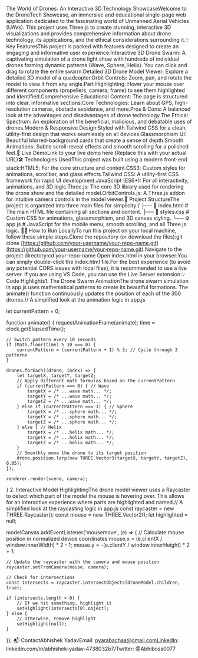 The World of Drones: An Interactive 3D Technology ShowcaseWelcome to the DroneTech Showcase, an immersive and educational single-page web application dedicated to the fascinating world of Unmanned Aerial Vehicles (UAVs). This project uses Three.js to create stunning, interactive 3D visualizations and provides comprehensive information about drone technology, its applications, and the ethical considerations surrounding it.✨ Key FeaturesThis project is packed with features designed to create an engaging and informative user experience:Interactive 3D Drone Swarm: A captivating simulation of a drone light show with hundreds of individual drones forming dynamic patterns (Wave, Sphere, Helix). You can click and drag to rotate the entire swarm.Detailed 3D Drone Model Viewer: Explore a detailed 3D model of a quadcopter.Orbit Controls: Zoom, pan, and rotate the model to view it from any angle.Part Highlighting: Hover your mouse over different components (propellers, camera, frame) to see them highlighted and identified.Comprehensive Educational Content: The page is structured into clear, informative sections:Core Technologies: Learn about GPS, high-resolution cameras, obstacle avoidance, and more.Pros & Cons: A balanced look at the advantages and disadvantages of drone technology.The Ethical Spectrum: An exploration of the beneficial, malicious, and debatable uses of drones.Modern & Responsive Design:Styled with Tailwind CSS for a clean, utility-first design that works seamlessly on all devices.Glassmorphism UI: Beautiful blurred-background cards that create a sense of depth.Smooth Animations: Subtle scroll-reveal effects and smooth scrolling for a polished feel.🚀 Live DemoLink to your live demo here (Replace this with your actual URL)🛠️ Technologies UsedThis project was built using a modern front-end stack:HTML5: For the core structure and content.CSS3: Custom styles for animations, scrollbar, and glass effects.Tailwind CSS: A utility-first CSS framework for rapid UI development.JavaScript (ES6+): For all interactivity, animations, and 3D logic.Three.js: The core 3D library used for rendering the drone show and the detailed model.OrbitControls.js: A Three.js addon for intuitive camera controls in the model viewer.📂 Project StructureThe project is organized into three main files for simplicity:/
├── 📄 index.html      # The main HTML file containing all sections and content.
├── 🎨 styles.css      # Custom CSS for animations, glassmorphism, and 3D canvas styling.
└── ⚙️ app.js          # JavaScript for the mobile menu, smooth scrolling, and all Three.js logic.
🏃‍♂️ How to Run LocallyTo run this project on your local machine, follow these simple steps.Clone the repository (or download the files):git clone [https://github.com/your-username/your-repo-name.git](https://github.com/your-username/your-repo-name.git)
Navigate to the project directory:cd your-repo-name
Open index.html in your browser:You can simply double-click the index.html file.For the best experience (to avoid any potential CORS issues with local files), it is recommended to use a live server. If you are using VS Code, you can use the Live Server extension.💡 Code Highlights1. The Drone Swarm AnimationThe drone swarm simulation in app.js uses mathematical patterns to create its beautiful formations. The animate() function continuously updates the position of each of the 300 drones.// A simplified look at the animation logic in app.js

let currentPattern = 0;

function animate() {
    requestAnimationFrame(animate);
    time = clock.getElapsedTime();

    // Switch pattern every 10 seconds
    if (Math.floor(time) % 10 === 0) {
        currentPattern = (currentPattern + 1) % 3; // Cycle through 3 patterns
    }

    drones.forEach((drone, index) => {
        let targetX, targetY, targetZ;
        // Apply different math formulas based on the currentPattern
        if (currentPattern === 0) { // Wave
            targetX = /* ...wave math... */;
            targetY = /* ...wave math... */;
            targetZ = /* ...wave math... */;
        } else if (currentPattern === 1) { // Sphere
            targetX = /* ...sphere math... */;
            targetY = /* ...sphere math... */;
            targetZ = /* ...sphere math... */;
        } else { // Helix
            targetX = /* ...helix math... */;
            targetY = /* ...helix math... */;
            targetZ = /* ...helix math... */;
        }
        // Smoothly move the drone to its target position
        drone.position.lerp(new THREE.Vector3(targetX, targetY, targetZ), 0.05);
    });

    renderer.render(scene, camera);
}
2. Interactive Model HighlightingThe drone model viewer uses a Raycaster to detect which part of the model the mouse is hovering over. This allows for an interactive experience where parts are highlighted and named.// A simplified look at the raycasting logic in app.js
const raycaster = new THREE.Raycaster();
const mouse = new THREE.Vector2();
let highlighted = null;

modelCanvas.addEventListener('mousemove', (e) => {
    // Calculate mouse position in normalized device coordinates
    mouse.x = (e.clientX / window.innerWidth) * 2 - 1;
    mouse.y = -(e.clientY / window.innerHeight) * 2 + 1;

    // Update the raycaster with the camera and mouse position
    raycaster.setFromCamera(mouse, camera);

    // Check for intersections
    const intersects = raycaster.intersectObjects(droneModel.children, true);

    if (intersects.length > 0) {
        // If we hit something, highlight it
        setHighlight(intersects[0].object);
    } else {
        // Otherwise, remove highlight
        setHighlight(null);
    }
});
📬 ContactAbhishek YadavEmail: pyarabachaa@gmail.comLinkedIn: linkedin.com/in/abhishek-yadav-4738032b7/Twitter: @Abhiboss0077
